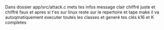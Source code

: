 Dans dossier app/src/attack.c mets tes infos 
message clair 
chiffré juste
et chiffré faux
et apres si t'es sur linux reste sur le repertoire et tape make il va autoqmatiquement executer toutes les classes et generé tes clés k16 et K completes


